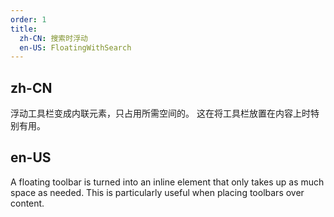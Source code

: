 ```yaml
---
order: 1
title:
  zh-CN: 搜索时浮动
  en-US: FloatingWithSearch
---
```


## zh-CN

浮动工具栏变成内联元素，只占用所需空间的。 这在将工具栏放置在内容上时特别有用。

## en-US

A floating toolbar is turned into an inline element that only takes up as much space as needed. This is particularly useful when placing toolbars over content.